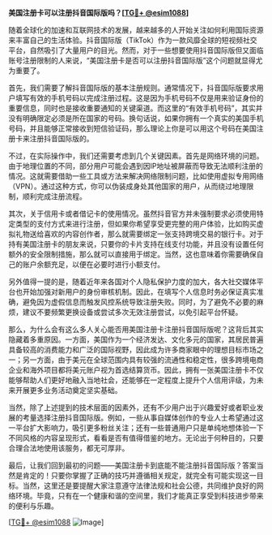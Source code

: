 **美国注册卡可以注册抖音国际版吗？[[TG💪+ @esim1088](https://t.me/s/esim1088)]**

随着全球化的加速和互联网技术的发展，越来越多的人开始关注如何利用国际资源来丰富自己的生活体验。抖音国际版（TikTok）作为一款风靡全球的短视频社交平台，自然吸引了大量用户的目光。然而，对于一些想要使用抖音国际版但又面临账号注册限制的人来说，“美国注册卡是否可以注册抖音国际版”这个问题就显得尤为重要了。

首先，我们需要了解抖音国际版的基本注册规则。通常情况下，抖音国际版要求用户填写有效的手机号码以完成注册过程。这是因为手机号码不仅是用来验证身份的重要信息，同时也是接收重要通知的关键渠道。而这里的“有效手机号码”，其实并没有明确限定必须是所在国家的号码。换句话说，如果你拥有一个真实的美国手机号码，并且能够正常接收到短信验证码，那么理论上你是可以用这个号码在美国注册卡来注册抖音国际版的。

不过，在实际操作中，我们还需要考虑到几个关键因素。首先是网络环境的问题。由于地理位置的不同，部分用户可能会遇到因IP地址被屏蔽而导致无法顺利注册的情况。这就需要借助一些工具或方法来解决网络限制问题，比如使用虚拟专用网络（VPN）。通过这种方式，你可以伪装成身处其他国家的用户，从而绕过地理限制，顺利完成注册流程。

其次，关于信用卡或者借记卡的使用情况。虽然抖音官方并未强制要求必须使用特定类型的支付方式来进行注册，但如果你希望享受更完整的用户体验，比如购买虚拟礼物送给喜欢的内容创作者，那么就需要绑定一张支持跨境交易的银行卡。对于持有美国注册卡的朋友来说，只要你的卡片支持在线支付功能，并且没有设置任何额外的安全限制措施，那么就可以直接用于绑定。当然，这也意味着你需要确保自己的账户余额充足，以便在必要时进行小额支付。

另外值得一提的是，随着近年来各国对个人隐私保护力度的加大，各大社交媒体平台也开始加强对新用户的身份审核机制。因此，在填写个人信息时务必保证真实准确，避免因为虚假信息而触发风控系统导致注册失败。同时，为了避免不必要的麻烦，建议不要频繁更换设备或尝试多次无效注册尝试，以免引起平台怀疑。

那么，为什么会有这么多人关心能否用美国注册卡注册抖音国际版呢？这背后其实隐藏着多重原因。一方面，美国作为一个经济发达、文化多元的国家，其居民普遍具备较高的消费能力和广泛的国际视野，因此成为许多商家眼中的理想目标市场之一；另一方面，由于美元在全球范围内具有较强的流通性和稳定性，很多跨境电商企业和海外项目都将美元账户视为首选结算货币。因此，拥有一张美国注册卡不仅能够帮助人们更好地融入当地社会，还能够在一定程度上提升个人信用评级，为未来开展更多业务活动奠定坚实基础。

当然，除了上述提到的技术层面的因素外，还有不少用户出于兴趣爱好或者职业发展的考量选择注册抖音国际版。例如，一些从事自媒体创作的专业人士希望通过这一平台扩大影响力，吸引更多粉丝关注；还有一些普通用户只是单纯地想体验一下不同风格的内容呈现形式，看看是否有值得借鉴的地方。无论出于何种目的，只要合理合法地使用该服务，都无可厚非。

最后，让我们回到最初的问题——美国注册卡到底能不能注册抖音国际版？答案当然是肯定的！只要你掌握了正确的技巧并遵循相关规定，就完全有可能实现这一目标。当然，这里还是要提醒大家注意遵守法律法规和社会公德，共同维护良好的网络环境。毕竟，只有在一个健康和谐的空间里，我们才能真正享受到科技进步带来的便利与乐趣。

[[TG💪+ @esim1088](https://t.me/s/esim1088) ![Image](https://i.postimg.cc/4NQfJmqS/Snipaste-2025-05-13-00-14-12.png)]